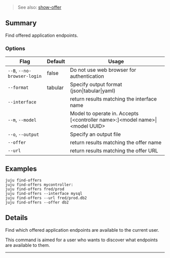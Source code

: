 > See also: [show-offer](/t/10168)

## Summary
Find offered application endpoints.

### Options
| Flag | Default | Usage |
| --- | --- | --- |
| `--B`, `--no-browser-login` | false | Do not use web browser for authentication |
| `--format` | tabular | Specify output format (json&#x7c;tabular&#x7c;yaml) |
| `--interface` |  | return results matching the interface name |
| `--m`, `--model` |  | Model to operate in. Accepts [&lt;controller name&gt;:]&lt;model name&gt;&#x7c;&lt;model UUID&gt; |
| `--o`, `--output` |  | Specify an output file |
| `--offer` |  | return results matching the offer name |
| `--url` |  | return results matching the offer URL |

## Examples

    juju find-offers
    juju find-offers mycontroller:
    juju find-offers fred/prod
    juju find-offers --interface mysql
    juju find-offers --url fred/prod.db2
    juju find-offers --offer db2
   


## Details

Find which offered application endpoints are available to the current user.

This command is aimed for a user who wants to discover what endpoints are available to them.


---

